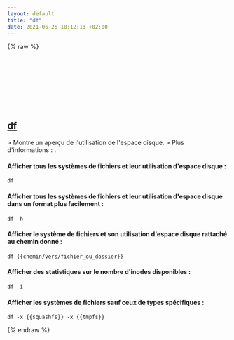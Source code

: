 ```yaml
---
layout: default
title: "df"
date: 2021-06-25 18:12:13 +02:00
---
```

{% raw %}
<h2 id="df">
  <a href="/fr/common/df.html">df</a> <a href="#df"><svg class="icon">
    <use href="/assets/images/unicode_sprite.svg#link" />
  </svg></a>
</h2>
> Montre un aperçu de l'utilisation de l'espace disque.
> Plus d'informations : <https://www.gnu.org/software/coreutils/df>.

#### Afficher tous les systèmes de fichiers et leur utilisation d'espace disque :
```shell
df
```
#### Afficher tous les systèmes de fichiers et leur utilisation d'espace disque dans un format plus facilement :
```shell
df -h
```
#### Afficher le système de fichiers et son utilisation d'espace disque rattaché au chemin donné :
```shell
df {{chemin/vers/fichier_ou_dossier}}
```
#### Afficher des statistiques sur le nombre d'inodes disponibles :
```shell
df -i
```
#### Afficher les systèmes de fichiers sauf ceux de types spécifiques :
```shell
df -x {{squashfs}} -x {{tmpfs}}
```
{% endraw %}